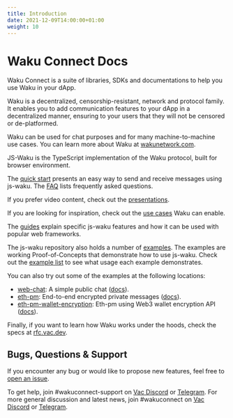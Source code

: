 ```yaml
---
title: Introduction
date: 2021-12-09T14:00:00+01:00
weight: 10
---
```


# Waku Connect Docs

Waku Connect is a suite of libraries, SDKs and documentations to help you use Waku in your dApp.

Waku is a decentralized, censorship-resistant, network and protocol family.
It enables you to add communication features to your dApp in a decentralized manner,
ensuring to your users that they will not be censored or de-platformed.

Waku can be used for chat purposes and for many machine-to-machine use cases.
You can learn more about Waku at [wakunetwork.com](https://wakunetwork.com).

JS-Waku is the TypeScript implementation of the Waku protocol,
built for browser environment.

The [quick start](/docs/quick_start/) presents an easy way to send and receive messages using js-waku.
The [FAQ](/docs/faq/) lists frequently asked questions.

If you prefer video content, check out the [presentations](/docs/presentations).

If you are looking for inspiration, check out the [use cases](/docs/use_cases) Waku can enable.

The [guides](/docs/guides) explain specific js-waku features
and how it can be used with popular web frameworks.

The js-waku repository also holds a number of [examples](https://github.com/status-im/js-waku/tree/main/examples).
The examples are working Proof-of-Concepts that demonstrate how to use js-waku.
Check out the [example list](/docs/examples/) to see what usage each example demonstrates.

You can also try out some of the examples at the following locations:

- [web-chat](https://js-waku.wakuconnect.dev/examples/web-chat): A simple public chat ([docs](/docs/examples/#web-chat-app)).
- [eth-pm](https://js-waku.wakuconnect.dev/examples/eth-pm): End-to-end encrypted private messages
  ([docs](/docs/examples/#ethereum-private-message-web-app)).
- [eth-pm-wallet-encryption](https://js-waku.wakuconnect.dev/examples/eth-pm-wallet-encryption): Eth-pm using Web3 wallet encryption API
  ([docs](/docs/examples/#ethereum-private-message-using-web3-wallet-encryption-api-web-app)).

Finally, if you want to learn how Waku works under the hoods, check the specs at [rfc.vac.dev](https://rfc.vac.dev/).

## Bugs, Questions & Support

If you encounter any bug or would like to propose new features, feel free to [open an issue](https://github.com/status-im/js-waku/issues/new/).

To get help, join #wakuconnect-support on [Vac Discord](https://discord.gg/j5pGbn7MHZ) or [Telegram](https://t.me/wakuconnectsupport).
For more general discussion and latest news, join #wakuconnect on [Vac Discord](https://discord.gg/9DgykdmpZ6) or [Telegram](https://t.me/wakuconnect).
